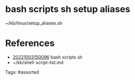 # bash scripts sh setup aliases
~/kb/linux/setup_aliases.sh

# References
- [20221003150096](/zet/20221003150096/) bash scripts sh
- ~/kb/shell-script-list.md

Tags:
    #assorted

